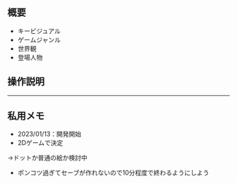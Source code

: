 ## 概要
  * キービジュアル
  * ゲームジャンル
  * 世界観
  * 登場人物
  

## 操作説明

---
## 私用メモ
  * 2023/01/13：開発開始
  * 2Dゲームで決定
  
  →ドットか普通の絵か検討中
  
  * ポンコツ過ぎてセーブが作れないので10分程度で終わるようにしよう
  
